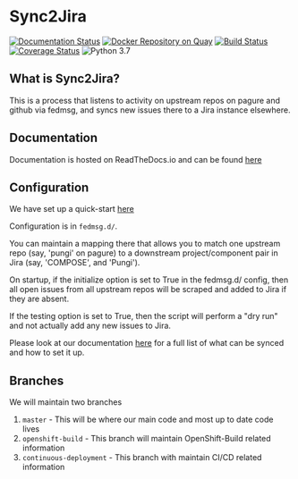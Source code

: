 # Sync2Jira

[![Documentation Status](https://readthedocs.org/projects/sync2jira/badge/?version=master)](https://sync2jira.readthedocs.io/en/master/?badge=master)
[![Docker Repository on Quay](https://quay.io/repository/redhat-aqe/sync2jira/status "Docker Repository on Quay")](https://quay.io/repository/redhat-aqe/sync2jira)
[![Build Status](https://travis-ci.org/sidpremkumar/Sync2Jira.svg?branch=master)](https://travis-ci.org/sidpremkumar/Sync2Jira)
[![Coverage Status](https://coveralls.io/repos/github/sidpremkumar/Sync2Jira/badge.svg?branch=master)](https://coveralls.io/github/sidpremkumar/Sync2Jira?branch=master)
![Python 3.7](https://img.shields.io/badge/python-3.7-blue.svg)
## What is Sync2Jira?
This is a process that listens to activity on upstream repos on pagure and
github via fedmsg, and syncs new issues there to a Jira instance elsewhere.


## Documentation
Documentation is hosted on ReadTheDocs.io and can be found [here](https://sync2jira.readthedocs.io/en/latest/)

## Configuration

We have set up a quick-start [here](https://sync2jira.readthedocs.io/en/master/quickstart.html)

Configuration is in `fedmsg.d/`.

You can maintain a mapping there that allows you to match one upstream repo (say, 'pungi' on pagure) to a downstream project/component pair in Jira (say, 'COMPOSE', and 'Pungi').

On startup, if the initialize option is set to True in the fedmsg.d/ config, then all open issues from all upstream repos will be scraped and added to Jira if they are absent.

If the testing option is set to True, then the script will perform a "dry run" and not actually add any new issues to Jira.

Please look at our documentation [here](https://sync2jira.readthedocs.io/en/master/config-file.html) for a full list of what can be synced and how to set it up. 

## Branches

We will maintain two branches

1. `master` - This will be where our main code and most up to date code lives
1. `openshift-build` - This branch will maintain OpenShift-Build related information
1. `continuous-deployment` - This branch with maintain CI/CD related information